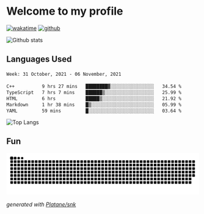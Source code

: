 # Welcome to my profile

[![wakatime](https://wakatime.com/badge/user/82c377cd-a54c-404c-b7df-177b313ca539.svg)](https://wakatime.com/@82c377cd-a54c-404c-b7df-177b313ca539)
[![github](https://img.shields.io/github/followers/xinthose?logo=github&style=plastic)](https://github.com/alanhamlett?tab=followers)

![Github stats](https://github-readme-stats.vercel.app/api?username=xinthose&show_icons=true&theme=radical&count_private=true)

## Languages Used

<!--START_SECTION:waka-->
```text
Week: 31 October, 2021 - 06 November, 2021

C++          9 hrs 27 mins   ████████▓░░░░░░░░░░░░░░░░   34.54 % 
TypeScript   7 hrs 7 mins    ██████▒░░░░░░░░░░░░░░░░░░   25.99 % 
HTML         6 hrs           █████▒░░░░░░░░░░░░░░░░░░░   21.92 % 
Markdown     1 hr 38 mins    █▒░░░░░░░░░░░░░░░░░░░░░░░   05.99 % 
YAML         59 mins         █░░░░░░░░░░░░░░░░░░░░░░░░   03.64 % 
```
<!--END_SECTION:waka-->

![Top Langs](https://github-readme-stats.vercel.app/api/top-langs/?username=xinthose)

## Fun
![github contribution grid snake animation](https://raw.githubusercontent.com/xinthose/xinthose/output/github-contribution-grid-snake.svg)

_generated with [Platane/snk](https://github.com/Platane/snk)_
